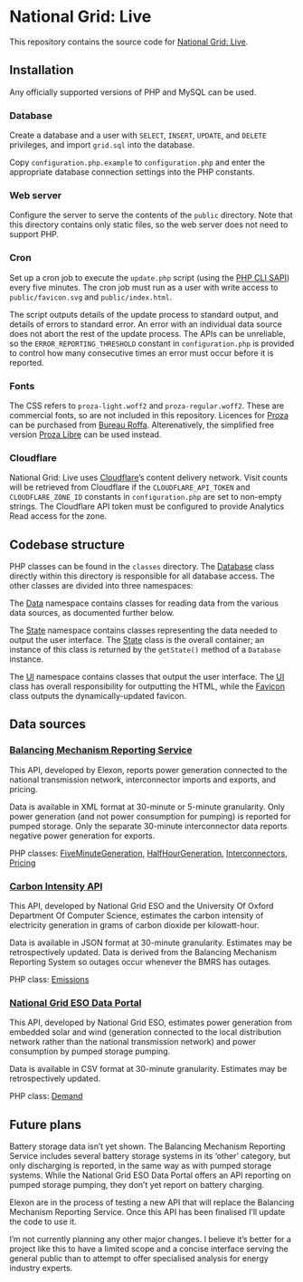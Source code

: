 # National Grid: Live

This repository contains the source code for [National Grid: Live](https://grid.iamkate.com/).

## Installation

Any officially supported versions of PHP and MySQL can be used.

### Database

Create a database and a user with `SELECT`, `INSERT`, `UPDATE`, and `DELETE` privileges, and import `grid.sql` into the database.

Copy `configuration.php.example` to `configuration.php` and enter the appropriate database connection settings into the PHP constants.

### Web server

Configure the server to serve the contents of the `public` directory. Note that this directory contains only static files, so the web server does not need to support PHP.

### Cron

Set up a cron job to execute the `update.php` script (using the [PHP CLI SAPI](https://www.php.net/manual/en/features.commandline.usage.php)) every five minutes. The cron job must run as a user with write access to `public/favicon.svg` and `public/index.html`.

The script outputs details of the update process to standard output, and details of errors to standard error. An error with an individual data source does not abort the rest of the update process. The APIs can be unreliable, so the `ERROR_REPORTING_THRESHOLD` constant in `configuration.php` is provided to control how many consecutive times an error must occur before it is reported.

### Fonts

The CSS refers to `proza-light.woff2` and `proza-regular.woff2`. These are commercial fonts, so are not included in this repository. Licences for [Proza](http://bureauroffa.com/about-proza) can be purchased from [Bureau Roffa](http://bureauroffa.com/). Alterenatively, the simplified free version [Proza Libre](http://bureauroffa.com/about-proza-libre) can be used instead.

### Cloudflare

National Grid: Live uses [Cloudflare](https://www.cloudflare.com/)’s content delivery network. Visit counts will be retrieved from Cloudflare if the `CLOUDFLARE_API_TOKEN` and `CLOUDFLARE_ZONE_ID` constants in `configuration.php` are set to non-empty strings. The Cloudflare API token must be configured to provide Analytics Read access for the zone.

## Codebase structure

PHP classes can be found in the `classes` directory. The [Database](classes/Database.php) class directly within this directory is responsible for all database access. The other classes are divided into three namespaces:

The [Data](classes/Data) namespace contains classes for reading data from the various data sources, as documented further below.

The [State](classes/State) namespace contains classes representing the data needed to output the user interface. The [State](classes/State/State.php) class is the overall container; an instance of this class is returned by the `getState()` method of a `Database` instance.

The [UI](classes/UI) namespace contains classes that output the user interface. The [UI](classes/UI/UI.php) class has overall responsibility for outputting the HTML, while the [Favicon](classes/UI/Favicon.php) class outputs the dynamically-updated favicon.

## Data sources

### [Balancing Mechanism Reporting Service](https://www.bmreports.com/)

This API, developed by Elexon, reports power generation connected to the national transmission network, interconnector imports and exports, and pricing.

Data is available in XML format at 30-minute or 5-minute granularity. Only power generation (and not power consumption for pumping) is reported for pumped storage. Only the separate 30-minute interconnector data reports negative power generation for exports.

PHP classes:  [FiveMinuteGeneration](classes/Data/FiveMinuteGeneration.php),  [HalfHourGeneration](classes/Data/HalfHourGeneration.php),  [Interconnectors](classes/Data/Interconnectors.php),  [Pricing](classes/Data/Pricing.php)

### [Carbon Intensity API](https://carbonintensity.org.uk/)

This API, developed by National Grid ESO and the University Of Oxford Department Of Computer Science, estimates the carbon intensity of electricity generation in grams of carbon dioxide per kilowatt-hour.

Data is available in JSON format at 30-minute granularity. Estimates may be retrospectively updated. Data is derived from the Balancing Mechanism Reporting System so outages occur whenever the BMRS has outages.

PHP class: [Emissions](classes/Data/Emissions.php)

### [National Grid ESO Data Portal](https://data.nationalgrideso.com/)

This API, developed by National Grid ESO, estimates power generation from embedded solar and wind (generation connected to the local distribution network rather than the national transmission network) and power consumption by pumped storage pumping.

Data is available in CSV format at 30-minute granularity. Estimates may be retrospectively updated.

PHP class: [Demand](classes/Data/Demand.php)

## Future plans

Battery storage data isn’t yet shown. The Balancing Mechanism Reporting Service includes several battery storage systems in its ‘other’ category, but only discharging is reported, in the same way as with pumped storage systems. While the National Grid ESO Data Portal offers an API reporting on pumped storage pumping, they don’t yet report on battery charging.

Elexon are in the process of testing a new API that will replace the Balancing Mechanism Reporting Service. Once this API has been finalised I’ll update the code to use it.

I’m not currently planning any other major changes. I believe it’s better for a project like this to have a limited scope and a concise interface serving the general public than to attempt to offer specialised analysis for energy industry experts.
